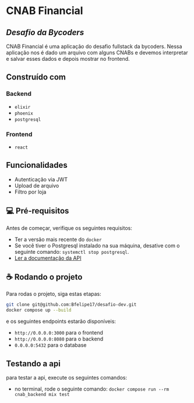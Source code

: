 # CNAB Financial
## _Desafio da Bycoders_

CNAB Financial é uma aplicação do desafio fullstack da bycoders. Nessa aplicação nos é dado um arquivo com alguns CNABs e devemos interpretar e salvar esses dados e depois mostrar no frontend.

## Construído com

### Backend

  * `elixir`
  * `phoenix`
  * `postgresql`

### Frontend

  * `react`

## Funcionalidades

- Autenticação via JWT
- Upload de arquivo
- Filtro por loja

## 💻 Pré-requisitos

Antes de começar, verifique os seguintes requisitos:
* Ter a versão mais recente do `docker`
* Se você tiver o Postgresql instalado na sua máquina, desative com o seguinte comando: `systemctl stop postgresql`.
* [Ler a documentação da API](https://documenter.getpostman.com/view/9944660/Uz5MFZmH)


## ☕ Rodando o projeto 

Para rodas o projeto, siga estas etapas:

```zsh
git clone git@github.com:Bfelipe17/desafio-dev.git
docker compose up --build
```

e os seguintes endpoints estarão disponíveis:

* `http://0.0.0.0:3000` para o frontend
* `http://0.0.0.0:8080` para o backend
* `0.0.0.0:5432` para o database


## Testando a api

para testar a api, execute os seguintes comandos:

* no terminal, rode o seguinte comando: `docker compose run --rm cnab_backend mix test`